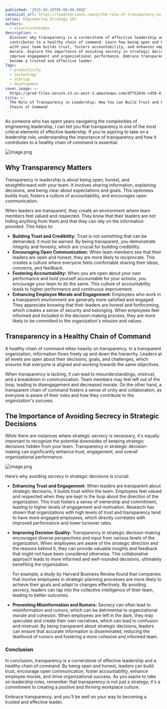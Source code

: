 ```yaml
---
published: '2025-04-28T06:00:00.000Z'
canonical_url: https://leadshorizons.com/p/the-role-of-transparency-in-leadership
series: Engineering Strategy 101
authors:
  - alvarolorentedev
description: >-
  Discover why transparency is a cornerstone of effective leadership and how it
  contributes to a healthy chain of command. Learn how being open and honest
  with your team builds trust, fosters accountability, and enhances employee
  morale. Explore the importance of avoiding secrecy in strategic decisions to
  improve engagement and organizational performance. Embrace transparency to
  become a trusted and effective leader.
Tags:
  - productivity
  - technology
  - startup
  - development
cover_image: >-
  https://prod-files-secure.s3.us-west-2.amazonaws.com/df75203e-cd58-41eb-8339-d5bf4288eb0e/858508ac-8e94-4943-aca2-c8ac362e097e/img3.jpeg?X-Amz-Algorithm=AWS4-HMAC-SHA256&X-Amz-Content-Sha256=UNSIGNED-PAYLOAD&X-Amz-Credential=ASIAZI2LB4665C7LU6JZ%2F20250730%2Fus-west-2%2Fs3%2Faws4_request&X-Amz-Date=20250730T211705Z&X-Amz-Expires=3600&X-Amz-Security-Token=IQoJb3JpZ2luX2VjEJ3%2F%2F%2F%2F%2F%2F%2F%2F%2F%2FwEaCXVzLXdlc3QtMiJIMEYCIQCIALqmJfPRQeEjelj3V9gpLSKjbstnNjFAm5TKV7LrbwIhAKXt3v%2F8Na39PRIFWCNjddERKKHMu4zUEYskhWwM0oDvKogECMb%2F%2F%2F%2F%2F%2F%2F%2F%2F%2FwEQABoMNjM3NDIzMTgzODA1IgxqkCRkFjiIGKH3Nn4q3ANrEbSdNmQ6stYV2Ssyb6lX6JQ%2BmKbV1GKpjftM0p2yp8%2FuUePIVfUizuNDEDDibKYuC9QfpYOe5kY4dvoREOGIAUV6PwtyvobGrFmvNmjf6kf15tU9ER7j4i%2Bqwww0i3XnDqDW6PK5JlB93g582gDth5VBGa%2B5DJqJPY1%2B3T%2BRAtGuOQE7RRNXiUcJvLONPoCSWwhPadLFy0tYZwrxEQbi%2B%2F6wtvqXgwwdnb3TxiGCYqfGIMb4fwM9lID%2B%2F%2Fwoxo2vs14iSaGrg57tPLH8T0D6EB%2BOp80bdKQGE40W8rx3sdcUf0LmWd5QQFC4ytWI2%2BBK2Rbj3ftsV24nAZ6TpL0LFNudm0yx%2BfCMNcXnFnQNYQcfX%2F4mkTBQGXMVVoh2fv9IOsvoRNtNott5oMi1t9MgJ4es1UXXypDiA45y5iaU8c%2BRMjYam%2BPD1bI2Z%2Bg%2BIWyryiTnhDVE9LoHA%2BQuRg5wv9Kdy0qC5dmsjK9BJdHzP9FBpnF46kGzi%2BLVGRR0nwf8CaNxnjZ9ga3nNWA%2FXoVfU68RD7idu1q6UzEOLHSBHumVpjnP643UsjHULWPp0tZ9sgnJXPT5dAzfPwJB8Ipwgpy9%2Bs5lswFmOcbcODzfDVENLDmNyQ6SuNqWUDCajarEBjqkAWgtDENa9AHuWgSncfL2eu7ilizHUgViyegePMgAFyBvvno1QbEePTkSQGm%2FoUAWkk3%2Fi9rR6Woc8CWmwQ5BX80PnIoCpQklLQUhtYMLfHRwRUcEJlDegrkFghygftXmCVbos2O9EuWhHPidXCxlPPOp%2FkEC%2BOE5Pz9gMQnYmKSoTTl%2FhXHqr0gKOqGZeBR9rN3lG8iWUP8qPpxdIDBI96v6ZxoN&X-Amz-Signature=476a2e93ecbce786b626db38f095dcd44369affd9e4efddad96ef373f23d2f89&X-Amz-SignedHeaders=host&x-amz-checksum-mode=ENABLED&x-id=GetObject
title: >-
  The Role of Transparency in Leadership: How You can Build Trust and Healthy
  Chains of Command
---
```


As someone who has spent years navigating the complexities of engineering leadership, I can tell you that transparency is one of the most critical elements of effective leadership. If you're aspiring to take on a leadership role, understanding the importance of transparency and how it contributes to a healthy chain of command is essential.


![image.png](https://prod-files-secure.s3.us-west-2.amazonaws.com/df75203e-cd58-41eb-8339-d5bf4288eb0e/f0f021ee-1928-4761-8864-9d2992de42b9/image.png?X-Amz-Algorithm=AWS4-HMAC-SHA256&X-Amz-Content-Sha256=UNSIGNED-PAYLOAD&X-Amz-Credential=ASIAZI2LB4666E2K6KQ6%2F20250730%2Fus-west-2%2Fs3%2Faws4_request&X-Amz-Date=20250730T211705Z&X-Amz-Expires=3600&X-Amz-Security-Token=IQoJb3JpZ2luX2VjEJz%2F%2F%2F%2F%2F%2F%2F%2F%2F%2FwEaCXVzLXdlc3QtMiJGMEQCIQDq%2Fow1wqJ5fGRvZxB033Gs%2BsH3Vu4F5roYaHs4rrp%2F5wIfLWZBSj5QjpuUT1LdZQh4Jtagp49WLGzBLdwjAPXJbyqIBAjF%2F%2F%2F%2F%2F%2F%2F%2F%2F%2F8BEAAaDDYzNzQyMzE4MzgwNSIMsl%2BmCiZniQbmRv05KtwDCMrKFwIDTMc1XBXmAuGBcGFfjXXxOkSTjvNz%2FZGj4gAkihduCjmdV8v2UNdCkZnAMIPjym9h9V%2FERfFT%2BL89dWHhmNRzGvgZrXX%2BWFR6K1Q5MwMDIpzWe3L8ntjH5XMgaoFMEaBZKc59saF5jlGTHLZWK%2Bel3z2%2BM2Ok1Vho%2BN7s9g54fC5Nfj%2FkG%2FAsIPzJaIzVF6EzVebNvmU1PqP%2F7mYE%2Bn25wi6D5KtP9PPyNAlKwNFpuxdMS4in5lCpXon4pvnmowef8nM3%2FdSUe1m6gEwGDNEnsn4M20OaqzAYatVUsn1YDN4hQ2D65ytqIlxf8yUbd1ZOmiiFWnAfKydVlsknoOC2oHilkLQPm8BjPBa6357yLZ73IW3%2BeGh8ro0oUJnbvic6lUwVVqv9yV6pss75LRsQSXH2DFr%2BX7zIhYH4ka28fBK5YAV5WV14EVn086l8fgfty%2B8dSuNnAYFUv62F4AC09thwxCP1K8fcfO%2BDfmUnucdxQ3n%2B4YjnzAuib6csD1xptnA6z1IvvuIByjTjNkP4nYuaeeS%2FpXwNjDUrZUfo%2FydJMAeOKznNUqHspxjVsWLitfZz7Uj9VfcFnJH%2BG9YgxqygkKEKDAQthzm0oXajRBewQjACOHYws%2BmpxAY6pgEps%2FT14hW3D8VSJ8E3KePfpNAP2MV74rULvBCtb4kQGf7ubp2dIfu0R3RIO5GuZkGZ%2BSzgO6ybhEWPT4wb%2BV2LD3cfD7a3DwTToT4R991k1Kzlr4bY%2FXri6ldpdXluj7zOMEByQD3esBdUkPwiuJNGGMVVhYUCfBDyglReYicag0bHXRrwh2smerADsImnok%2BVTRBiCmNgVHAfxxgqPNBf3B54ltIL&X-Amz-Signature=a748b394bbb982814f43f06418a853e51fb6e56242a42ffc2b41fadc2f028648&X-Amz-SignedHeaders=host&x-amz-checksum-mode=ENABLED&x-id=GetObject)


## **Why Transparency Matters**


Transparency in leadership is about being open, honest, and straightforward with your team. It involves sharing information, explaining decisions, and being clear about expectations and goals. This openness builds trust, fosters a culture of accountability, and encourages open communication.


When leaders are transparent, they create an environment where team members feel valued and respected. They know that their leaders are not hiding anything from them and that they can rely on the information provided. This helps to:

- **Building Trust and Credibility:** Trust is not something that can be demanded; it must be earned. By being transparent, you demonstrate integrity and honesty, which are crucial for building credibility.
- **Encouraging Open Communication:** When team members see that their leaders are open and honest, they are more likely to reciprocate. This creates a culture where everyone feels comfortable sharing their ideas, concerns, and feedback.
- **Fostering Accountability:** When you are open about your own performance and hold yourself accountable for your actions, you encourage your team to do the same. This culture of accountability leads to higher performance and continuous improvement.
- **Enhancing Employee Morale and Engagement:** Employees who work in a transparent environment are generally more satisfied and engaged. They appreciate knowing that their leaders are honest and forthcoming, which creates a sense of security and belonging. When employees feel informed and included in the decision-making process, they are more likely to be committed to the organization's mission and values.

## **Transparency in a Healthy Chain of Command**


A healthy chain of command relies heavily on transparency. In a transparent organization, information flows freely up and down the hierarchy. Leaders at all levels are open about their decisions, goals, and challenges, which ensures that everyone is aligned and working towards the same objectives.


When transparency is lacking, it can lead to misunderstandings, mistrust, and a breakdown in communication. Team members may feel left out of the loop, leading to disengagement and decreased morale. On the other hand, a transparent chain of command fosters a sense of unity and collaboration, as everyone is aware of their roles and how they contribute to the organization's success.


## **The Importance of Avoiding Secrecy in Strategic Decisions**


While there are instances where strategic secrecy is necessary, it's equally important to recognize the potential downsides of keeping strategic decisions hidden from your team. Transparency in strategic decision-making can significantly enhance trust, engagement, and overall organizational performance. 


![image.png](https://prod-files-secure.s3.us-west-2.amazonaws.com/df75203e-cd58-41eb-8339-d5bf4288eb0e/c4f8e2a4-13c8-4265-9de2-068dd8950a51/image.png?X-Amz-Algorithm=AWS4-HMAC-SHA256&X-Amz-Content-Sha256=UNSIGNED-PAYLOAD&X-Amz-Credential=ASIAZI2LB4666E2K6KQ6%2F20250730%2Fus-west-2%2Fs3%2Faws4_request&X-Amz-Date=20250730T211705Z&X-Amz-Expires=3600&X-Amz-Security-Token=IQoJb3JpZ2luX2VjEJz%2F%2F%2F%2F%2F%2F%2F%2F%2F%2FwEaCXVzLXdlc3QtMiJGMEQCIQDq%2Fow1wqJ5fGRvZxB033Gs%2BsH3Vu4F5roYaHs4rrp%2F5wIfLWZBSj5QjpuUT1LdZQh4Jtagp49WLGzBLdwjAPXJbyqIBAjF%2F%2F%2F%2F%2F%2F%2F%2F%2F%2F8BEAAaDDYzNzQyMzE4MzgwNSIMsl%2BmCiZniQbmRv05KtwDCMrKFwIDTMc1XBXmAuGBcGFfjXXxOkSTjvNz%2FZGj4gAkihduCjmdV8v2UNdCkZnAMIPjym9h9V%2FERfFT%2BL89dWHhmNRzGvgZrXX%2BWFR6K1Q5MwMDIpzWe3L8ntjH5XMgaoFMEaBZKc59saF5jlGTHLZWK%2Bel3z2%2BM2Ok1Vho%2BN7s9g54fC5Nfj%2FkG%2FAsIPzJaIzVF6EzVebNvmU1PqP%2F7mYE%2Bn25wi6D5KtP9PPyNAlKwNFpuxdMS4in5lCpXon4pvnmowef8nM3%2FdSUe1m6gEwGDNEnsn4M20OaqzAYatVUsn1YDN4hQ2D65ytqIlxf8yUbd1ZOmiiFWnAfKydVlsknoOC2oHilkLQPm8BjPBa6357yLZ73IW3%2BeGh8ro0oUJnbvic6lUwVVqv9yV6pss75LRsQSXH2DFr%2BX7zIhYH4ka28fBK5YAV5WV14EVn086l8fgfty%2B8dSuNnAYFUv62F4AC09thwxCP1K8fcfO%2BDfmUnucdxQ3n%2B4YjnzAuib6csD1xptnA6z1IvvuIByjTjNkP4nYuaeeS%2FpXwNjDUrZUfo%2FydJMAeOKznNUqHspxjVsWLitfZz7Uj9VfcFnJH%2BG9YgxqygkKEKDAQthzm0oXajRBewQjACOHYws%2BmpxAY6pgEps%2FT14hW3D8VSJ8E3KePfpNAP2MV74rULvBCtb4kQGf7ubp2dIfu0R3RIO5GuZkGZ%2BSzgO6ybhEWPT4wb%2BV2LD3cfD7a3DwTToT4R991k1Kzlr4bY%2FXri6ldpdXluj7zOMEByQD3esBdUkPwiuJNGGMVVhYUCfBDyglReYicag0bHXRrwh2smerADsImnok%2BVTRBiCmNgVHAfxxgqPNBf3B54ltIL&X-Amz-Signature=b5e454f11c59031ce67a2ceb8d294bf1c4b13ab122bf86112735067db9d0efd4&X-Amz-SignedHeaders=host&x-amz-checksum-mode=ENABLED&x-id=GetObject)


Here’s why avoiding secrecy in strategic decisions is crucial:

- **Enhancing Trust and Engagement:** When leaders are transparent about strategic decisions, it builds trust within the team. Employees feel valued and respected when they are kept in the loop about the direction of the organization. This trust fosters a sense of ownership and commitment, leading to higher levels of engagement and motivation. Research has shown that organizations with high levels of trust and transparency tend to have more engaged employees, which directly correlates with improved performance and lower turnover rates.
- **Improving Decision Quality:** Transparency in strategic decision-making encourages diverse perspectives and input from various levels of the organization. When employees are aware of the strategic direction and the reasons behind it, they can provide valuable insights and feedback that might not have been considered otherwise. This collaborative approach leads to more informed and well-rounded decisions, ultimately benefiting the organization.

	For example, a study by Harvard Business Review found that companies that involve employees in strategic planning processes are more likely to achieve their goals and adapt to changes effectively. By avoiding secrecy, leaders can tap into the collective intelligence of their team, leading to better outcomes.

- **Preventing Misinformation and Rumors:** Secrecy can often lead to misinformation and rumors, which can be detrimental to organizational morale and cohesion. When employees are left in the dark, they may speculate and create their own narratives, which can lead to confusion and mistrust. By being transparent about strategic decisions, leaders can ensure that accurate information is disseminated, reducing the likelihood of rumors and fostering a more cohesive and informed team.

### **Conclusion**


In conclusion, transparency is a cornerstone of effective leadership and a healthy chain of command. By being open and honest, leaders can build trust, encourage open communication, foster accountability, enhance employee morale, and drive organizational success. As you aspire to take on leadership roles, remember that transparency is not just a strategy; it's a commitment to creating a positive and thriving workplace culture.


Embrace transparency, and you'll be well on your way to becoming a trusted and effective leader.


